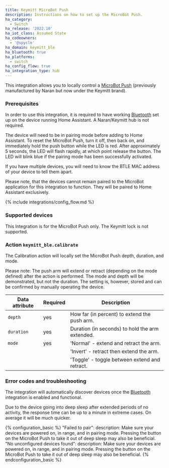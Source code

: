 ```yaml
---
title: Keymitt MicroBot Push
description: Instructions on how to set up the MicroBot Push.
ha_category:
  - Switch
ha_release: '2022.10'
ha_iot_class: Assumed State
ha_codeowners:
  - '@spycle'
ha_domain: keymitt_ble
ha_bluetooth: true
ha_platforms:
  - switch
ha_config_flow: true
ha_integration_type: hub
---
```


This integration allows you to locally control a [MicroBot Push](https://keymitt.com/products/microbot-push) (previously manufactured by Naran but now under the Keymitt brand).

### Prerequisites

In order to use this integration, it is required to have working [Bluetooth](/integrations/bluetooth) set up on the device running Home Assistant. A Naran/Keymitt hub is not required.

The device will need to be in pairing mode before adding to Home Assistant. To reset the MicroBot Push, turn it off, then back on, and immediately hold the push button while the LED is red. After approximately 5 seconds, the LED will flash rapidly, at which point release the button. The LED will blink blue if the pairing mode has been successfully activated.

If you have multiple devices, you will need to know the BTLE MAC address of your device to tell them apart.

Please note, that the devices cannot remain paired to the MicroBot application for this integration to function. They will be paired to Home Assistant exclusively.

{% include integrations/config_flow.md %}

### Supported devices

This Integration is for the MicroBot Push only. The Keymitt lock is not supported.

### Action `keymitt_ble.calibrate`

The Calibration action will locally set the MicroBot Push depth, duration, and mode.

Please note: The push arm will extend or retract (depending on the mode defined) after the action is performed. The mode and depth will be demonstrated, but not the duration. The setting is, however, stored and can be confirmed by manually operating the device.

| Data attribute | Required | Description                                                                                   |
| ---------------------- | -------- | --------------------------------------------------------------------------------------------- |
| `depth`                | yes      | How far (in percent) to extend the push arm.                                                  |
| `duration`             | yes      | Duration (in seconds) to hold the arm extended.                                               |
| `mode`                 | yes      |'Normal' - extend and retract the arm.                                                         |
|                        |          |'Invert' - retract then extend the arm.                                                        |      
|                        |          |'Toggle' - toggle between extend and retract.                                                  |

### Error codes and troubleshooting

The integration will automatically discover devices once the [Bluetooth](/integrations/bluetooth) integration is enabled and functional.

Due to the device going into deep sleep after extended periods of no activity, the response time can be up to a minute in extreme cases. On average it will be much quicker.

{% configuration_basic %}
"Failed to pair":
  description: Make sure your devices are powered on, in range, and in pairing mode. Pressing the button on the MicroBot Push to take it out of deep sleep may also be beneficial.
"No unconfigured devices found":
  description: Make sure your devices are powered on, in range, and in pairing mode. Pressing the button on the MicroBot Push to take it out of deep sleep may also be beneficial.
{% endconfiguration_basic %}
